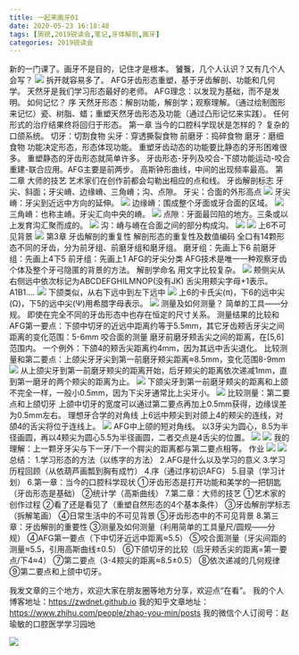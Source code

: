 ```yaml
---
title: 一起来画牙01
date: 2020-05-23 16:18:48
tags: [周锐,2019锐读会,笔记,牙体解剖,画牙]
categories: 2019锐读会
---
```

新的一门课了。画牙不是目的，记住才是根本。
饕餮，几个人认识？又有几个人会写？
![](https://zymblog-1258069789.cos.ap-chengdu.myqcloud.com/blog0152-2019rdh/028/01.png)
拆开就容易多了。
AFG牙齿形态重塑，基于牙齿解剖、功能和几何学。
天然牙是我们学习形态最好的老师。
AFG理念：以发现为基础，而不是发明。
如何记忆？
序
天然牙形态：解剖功能，解剖学；观察理解。（通过绘制图形来记忆）瓷、树脂、蜡；重塑天然牙齿形态及功能（通过凸形记忆来实践）。
任何形式的治疗结果终将回归于形态。
第一章 当今的口腔科学现状是怎样的？
复杂的口颌系统。
切牙：切割食物
尖牙：穿透撕裂食物
前磨牙：捣碎食物
磨牙：磨细食物
功能决定形态，形态体现功能。
重塑牙齿动态的功能要比静态的牙形困难很多。
重塑静态的牙齿形态就简单许多。
牙齿形态-牙列及咬合-下颌功能运动-咬合重建-联合应用。AFG主要是前两步。
高斯钟形曲线，中间的出现频率最高。
第二章 大师的技艺
艺术家们在创作前都会勾勒出相应的点和线。
牙齿解剖标志
牙尖、斜面；牙尖嵴、边缘嵴、三角嵴；沟、点隙。
牙尖：合面的外形高点
![](https://zymblog-1258069789.cos.ap-chengdu.myqcloud.com/blog0152-2019rdh/028/02.png)
牙尖嵴：牙尖到近远中方向的延伸。
![](https://zymblog-1258069789.cos.ap-chengdu.myqcloud.com/blog0152-2019rdh/028/03.png)
边缘嵴：围成整个牙面或牙合面的区域。
![](https://zymblog-1258069789.cos.ap-chengdu.myqcloud.com/blog0152-2019rdh/028/03.png)
三角嵴：也称主嵴。牙尖汇向中央的嵴。
![](https://zymblog-1258069789.cos.ap-chengdu.myqcloud.com/blog0152-2019rdh/028/04.png)
点隙：牙面最凹陷的地方。三条或以上发育沟汇聚而成的。
![](https://zymblog-1258069789.cos.ap-chengdu.myqcloud.com/blog0152-2019rdh/028/05.png)
沟：嵴与嵴在合面之间的部分构成沟。
![](https://zymblog-1258069789.cos.ap-chengdu.myqcloud.com/blog0152-2019rdh/028/06.png)
![](https://zymblog-1258069789.cos.ap-chengdu.myqcloud.com/blog0152-2019rdh/028/07.png)
上6不可见背景
![](https://zymblog-1258069789.cos.ap-chengdu.myqcloud.com/blog0152-2019rdh/028/08.png)
第3章 牙齿解剖的重复性
解剖形态的重复性及数值编码
全口有14颗形态不同的牙齿，分为前牙组、前磨牙组和磨牙组。
磨牙组：先画上下6
前磨牙组：先画上4下5
前牙组：先画上1
AFG的牙尖分类
AFG技术是唯一一种观察牙齿个体及整个牙弓隐匿的背景的方法。
解剖学命名
用文字比较复杂。
![](https://zymblog-1258069789.cos.ap-chengdu.myqcloud.com/blog0152-2019rdh/028/09.png)
颊侧尖从右侧远中依次标记为ABCDEFGHILMNOP(没有JK)
舌尖用颊尖字母+1表示。A1B1....
![](https://zymblog-1258069789.cos.ap-chengdu.myqcloud.com/blog0152-2019rdh/028/10.png)
下颌类似，从右下远中到左下远中
![](https://zymblog-1258069789.cos.ap-chengdu.myqcloud.com/blog0152-2019rdh/028/11.png)
上6的卡氏尖(π)，下6的远中尖(Ω)，下5的远中尖(Ψ)用希腊字母表示。
![](https://zymblog-1258069789.cos.ap-chengdu.myqcloud.com/blog0152-2019rdh/028/12.png)
测量及如何测量？
简单的工具——分规。
即使在完全不同的牙齿形态中也存在恒定的尺寸关系。
测量结果的比较和AFG第一要点：下颌中切牙的近远中距离约等于5.5mm，其它牙齿颊舌牙尖之间距离的变化范围：5-6mm
咬合面的测量
磨牙前磨牙颊舌尖之间的距离，在[5,6]范围内。
一个例外：下颌4的颊舌尖距离约4mm，因为其远中舌尖退化。
比较测量和第二要点：上颌尖牙牙尖到第一前磨牙颊尖距离≈8.5mm，变化范围8-9mm
![](https://zymblog-1258069789.cos.ap-chengdu.myqcloud.com/blog0152-2019rdh/028/13.png)
从上颌尖牙到第一前磨牙颊尖的距离开始，后牙颊尖的距离依次递减1mm，直到第一磨牙的两个颊尖的距离为止。
![](https://zymblog-1258069789.cos.ap-chengdu.myqcloud.com/blog0152-2019rdh/028/14.png)
下颌尖牙到第一前磨牙颊尖的距离和上颌不完全一样，一般小0.5mm，因为下尖牙通常比上尖牙小。
![](https://zymblog-1258069789.cos.ap-chengdu.myqcloud.com/blog0152-2019rdh/028/15.png)
比较测量：第二要点和上颌切牙
上颌中切牙的宽度可以通过第二要点再加上0.5mm获得，边缘误差为0.5mm左右。
理想牙合学的对角线
上6远中颊尖到对颌上4的颊尖的连线，对颌4的舌尖将位于连线上。
![](https://zymblog-1258069789.cos.ap-chengdu.myqcloud.com/blog0152-2019rdh/028/16.png)
AFG中上颌的短对角线。
以3牙尖为圆心，8.5为半径画圆，再以4颊尖为圆心5.5为半径画圆，二者交点是4舌尖的位置。
![](https://zymblog-1258069789.cos.ap-chengdu.myqcloud.com/blog0152-2019rdh/028/17.png)
![](https://zymblog-1258069789.cos.ap-chengdu.myqcloud.com/blog0152-2019rdh/028/18.png)
我的理解：上一颗牙牙尖与下一牙/下一个腭尖的距离都与第二要点相等。
作业
![](https://zymblog-1258069789.cos.ap-chengdu.myqcloud.com/blog0152-2019rdh/028/19.png)
![](https://zymblog-1258069789.cos.ap-chengdu.myqcloud.com/blog0152-2019rdh/028/20.png)
总结：
1.学习形态的方法（以练字的方法）
2.AFG是什么以及学习的意义
3.学习历程回顾（从依葫芦画瓢到胸有成竹）
4.序（通过序初识AFG）
5.目录（学习计划）
6.第一章：当今的口腔科学现状
①牙齿形态是打开功能和美学的一把钥匙（牙齿形态是基础）
②统计学（高斯曲线）
7.第二章：大师的技艺
①艺术家的创作过程
②看了还是看见了（重塑自然形态的4个基本条件）
③牙齿解剖学标志（拆解笔画）
④日常生活中的不可见背景
⑤牙齿形态中的不可见背景
8.第三章：牙齿解剖的重要性
③测量及如何测量（利用简单的工具量尺/圆规——分规）
④AFG第一要点（下中切牙近远中距离≈5.5）
⑤咬合面测量（牙尖间距的测量≈5.5，引用高斯曲线±0.5）
⑥下颌切牙的比较（后牙颊舌尖的距离=第一要点/下4≈4）
⑦第二要点（3-4颊尖的距离≈8.5±0.5）
⑧依次递减的几何规律
⑨第二要点和上颌中切牙。


我发文章的三个地方，欢迎大家在朋友圈等地方分享，欢迎点“在看”。
我的个人博客地址：https://zwdnet.github.io
我的知乎文章地址： https://www.zhihu.com/people/zhao-you-min/posts
我的微信个人订阅号：赵瑜敏的口腔医学学习园地


![](https://zymblog-1258069789.cos.ap-chengdu.myqcloud.com/other/wx.jpg)